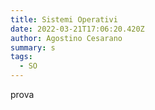 ```yaml
---
title: Sistemi Operativi
date: 2022-03-21T17:06:20.420Z
author: Agostino Cesarano
summary: s
tags:
  - SO
---
```

prova
